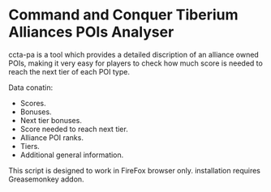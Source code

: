 Command and Conquer Tiberium Alliances POIs Analyser
====================================================

ccta-pa is a tool which provides a detailed discription of an alliance owned POIs, making it very easy for players to check how much score is needed to reach the next tier of each POI type.

Data conatin:
  - Scores.
  - Bonuses.
  - Next tier bonuses.
  - Score needed to reach next tier.
  - Alliance POI ranks.
  - Tiers.
  - Additional general information.

This script is designed to work in FireFox browser only. installation requires Greasemonkey addon.
